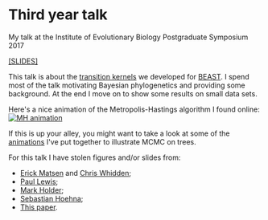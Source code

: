 # Third year talk
My talk at the Institute of Evolutionary Biology Postgraduate Symposium 2017

[[SLIDES]](https://github.com/maxbiostat/third_year_talk/blob/master/2017_LMCarvalho_MCMC_PostgradSymposium.pdf)

This talk is about the [transition kernels](https://en.wikipedia.org/wiki/Markov_kernel) we developed for [BEAST](http://beast.bio.ed.ac.uk/). I spend most of the talk motivating Bayesian phylogenetics and providing some background. At the end I move on to show some results on small data sets.

Here's a nice animation of the Metropolis-Hastings algorithm I found online:
[![MH animation](https://img.youtube.com/vi/zL2lg_Nfi80/0.jpg)](https://www.youtube.com/watch?v=zL2lg_Nfi80)

If this is up your alley, you might want to take a look at some of the [animations](https://github.com/maxbiostat/third_year_talk/blob/master/animations/sampling_trees.md) I've put together to illustrate MCMC on trees. 

For this talk I have stolen figures and/or slides from:
- [Erick Matsen](https://github.com/matsen) and [Chris Whidden](https://web.cs.dal.ca/~whidden/); 
- [Paul Lewis](http://phylogeny.uconn.edu/person/paul-lewis/);
- [Mark Holder](http://phylo.bio.ku.edu/content/mark-t-holder);
- [Sebastian Hoehna](https://github.com/hoehna);
- [This paper](http://journals.plos.org/ploscompbiol/article?id=10.1371/journal.pcbi.1002947).
